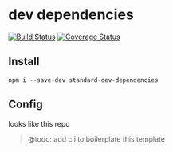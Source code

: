 dev dependencies
===

[![Build Status](https://travis-ci.org/sdleiw/standard-dev-dependencies.svg?branch=master)](https://travis-ci.org/sdleiw/standard-dev-dependencies)
[![Coverage Status](https://coveralls.io/repos/github/sdleiw/standard-dev-dependencies/badge.svg?branch=master)](https://coveralls.io/github/sdleiw/standard-dev-dependencies?branch=master)

Install
---

`npm i --save-dev standard-dev-dependencies`

Config
---

looks like this repo

> @todo: add cli to boilerplate this template
